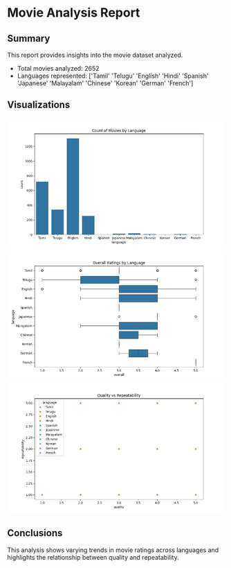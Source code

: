# Movie Analysis Report
## Summary
This report provides insights into the movie dataset analyzed.
- Total movies analyzed: 2652
- Languages represented: ['Tamil' 'Telugu' 'English' 'Hindi' 'Spanish' 'Japanese' 'Malayalam'
 'Chinese' 'Korean' 'German' 'French']
## Visualizations
![Count of Movies by Language](language_count.png)
![Overall Ratings by Language](overall_ratings.png)
![Quality vs Repeatability](quality_vs_repeatability.png)
## Conclusions
This analysis shows varying trends in movie ratings across languages and highlights the relationship between quality and repeatability.
